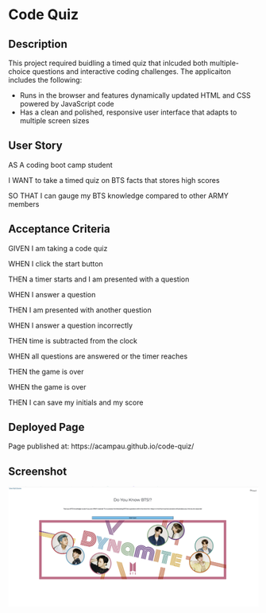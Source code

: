 <h1> Code Quiz </h1>

<h2> Description</h2>
<p>This project required buidling a timed quiz that inlcuded both multiple-choice questions and interactive coding challenges. The applicaiton includes the following:  
    <ul>
   <li>Runs in the browser and features dynamically updated HTML and CSS powered by JavaScript code</li>
   <li>Has a clean and polished, responsive user interface that adapts to multiple screen sizes </li>
    </ul>
    </p>

<h2>User Story</h2>
<p>AS A coding boot camp student</p>
<p>I WANT to take a timed quiz on BTS facts that stores high scores</p>
<p>SO THAT I can gauge my BTS knowledge compared to other ARMY members</p>

<h2>Acceptance Criteria</h2>
<p>GIVEN I am taking a code quiz</p>
<p>WHEN I click the start button<p>
<p>THEN a timer starts and I am presented with a question</p>
<p>WHEN I answer a question</p>
<p>THEN I am presented with another question</p>
<p>WHEN I answer a question incorrectly</p>
<p>THEN time is subtracted from the clock</p>
<p>WHEN all questions are answered or the timer reaches</p>
<p>THEN the game is over</p>
<p>WHEN the game is over</p>
<p>THEN I can save my initials and my score</p>

<h2>Deployed Page</h2>
<p>Page published at: https://acampau.github.io/code-quiz/

<h2>Screenshot</h2>
<img
        src="./Assets/images/quizscreenshot.png"
        alt="screenshot mock-up"/>
